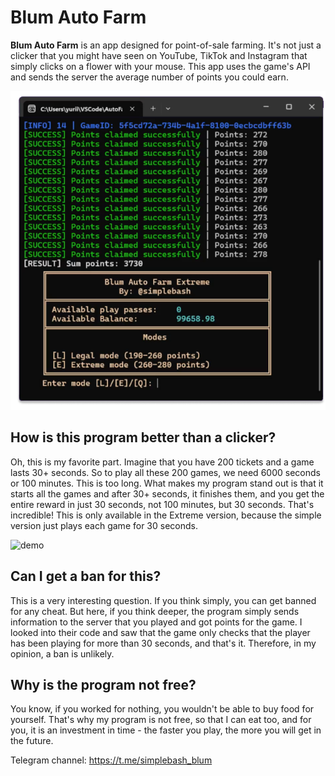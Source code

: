 # Blum Auto Farm
**Blum Auto Farm** is an app designed for point-of-sale farming. It's not just a clicker that you might have seen on YouTube, TikTok and Instagram that simply clicks on a flower with your mouse. This app uses the game's API and sends the server the average number of points you could earn.

![Program](https://github.com/NoNFake/Blum-Auto-Farm/blob/main/blum_program.png)

## How is this program better than a clicker? 
Oh, this is my favorite part. Imagine that you have 200 tickets and a game lasts 30+ seconds. So to play all these 200 games, we need 6000 seconds or 100 minutes. This is too long. What makes my program stand out is that it starts all the games and after 30+ seconds, it finishes them, and you get the entire reward in just 30 seconds, not 100 minutes, but 30 seconds. That's incredible! This is only available in the Extreme version, because the simple version just plays each game for 30 seconds.

![demo](https://github.com/NoNFake/Blum-Auto-Farm/blob/main/demo.gif)
## Can I get a ban for this? 
This is a very interesting question. If you think simply, you can get banned for any cheat. But here, if you think deeper, the program simply sends information to the server that you played and got points for the game. I looked into their code and saw that the game only checks that the player has been playing for more than 30 seconds, and that's it. Therefore, in my opinion, a ban is unlikely.

## Why is the program not free? 
You know, if you worked for nothing, you wouldn't be able to buy food for yourself. That's why my program is not free, so that I can eat too, and for you, it is an investment in time - the faster you play, the more you will get in the future.

Telegram channel: https://t.me/simplebash_blum



